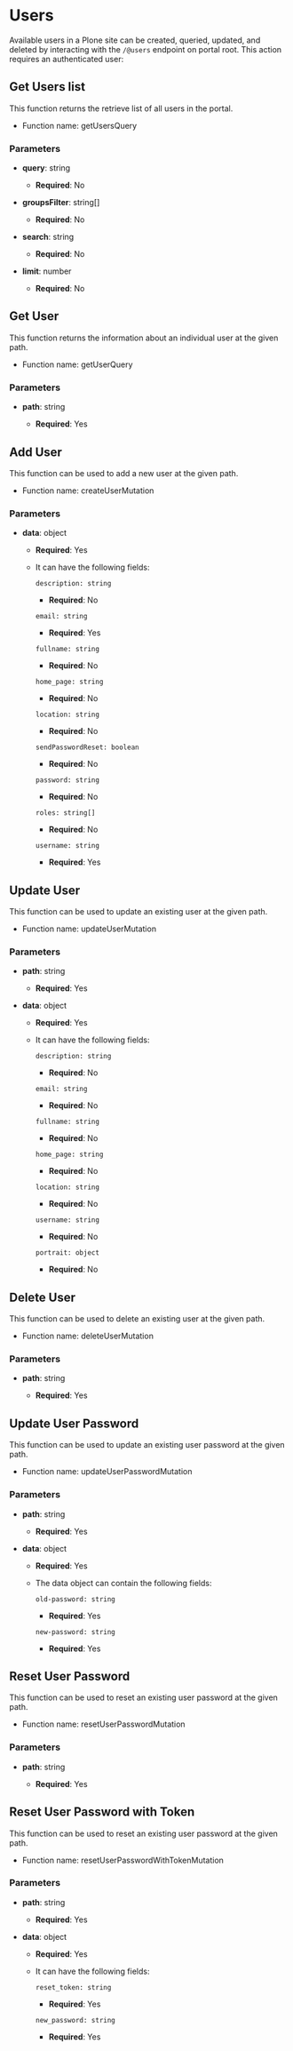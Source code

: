 # Users

Available users in a Plone site can be created, queried, updated, and deleted by interacting with the `/@users` endpoint on portal root.
This action requires an authenticated user:

## Get Users list

This function returns the retrieve list of all users in the portal.

- Function name: getUsersQuery

### Parameters

- **query**: string

  - **Required**: No

- **groupsFilter**: string[]

  - **Required**: No

- **search**: string

  - **Required**: No

- **limit**: number

  - **Required**: No

## Get User

This function returns the information about an individual user at the given path.

- Function name: getUserQuery

### Parameters

- **path**: string

  - **Required**: Yes

## Add User

This function can be used to add a new user at the given path.

- Function name: createUserMutation

### Parameters

- **data**: object

  - **Required**: Yes
  - It can have the following fields:

    `description: string`

    - **Required**: No

    `email: string`

    - **Required**: Yes

    `fullname: string`

    - **Required**: No

    `home_page: string`

    - **Required**: No

    `location: string`

    - **Required**: No

    `sendPasswordReset: boolean`

    - **Required**: No

    `password: string`

    - **Required**: No

    `roles: string[]`

    - **Required**: No

    `username: string`

    - **Required**: Yes

## Update User

This function can be used to update an existing user at the given path.

- Function name: updateUserMutation

### Parameters

- **path**: string

  - **Required**: Yes

- **data**: object

  - **Required**: Yes
  - It can have the following fields:

    `description: string`

    - **Required**: No

    `email: string`

    - **Required**: No

    `fullname: string`

    - **Required**: No

    `home_page: string`

    - **Required**: No

    `location: string`

    - **Required**: No

    `username: string`

    - **Required**: No

    `portrait: object`

    - **Required**: No

## Delete User

This function can be used to delete an existing user at the given path.

- Function name: deleteUserMutation

### Parameters

- **path**: string

  - **Required**: Yes

## Update User Password

This function can be used to update an existing user password at the given path.

- Function name: updateUserPasswordMutation

### Parameters

- **path**: string

  - **Required**: Yes

- **data**: object

  - **Required**: Yes
  - The data object can contain the following fields:

    `old-password: string`

    - **Required**: Yes

    `new-password: string`

    - **Required**: Yes

## Reset User Password

This function can be used to reset an existing user password at the given path.

- Function name: resetUserPasswordMutation

### Parameters

- **path**: string

  - **Required**: Yes

## Reset User Password with Token

This function can be used to reset an existing user password at the given path.

- Function name: resetUserPasswordWithTokenMutation

### Parameters

- **path**: string

  - **Required**: Yes

- **data**: object

  - **Required**: Yes
  - It can have the following fields:

    `reset_token: string`

    - **Required**: Yes

    `new_password: string`

    - **Required**: Yes
